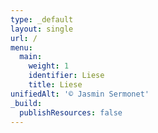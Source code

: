 ```yaml
---
type: _default
layout: single
url: /
menu:
  main:
    weight: 1
    identifier: Liese
    title: Liese
unifiedAlt: '© Jasmin Sermonet'
_build:
  publishResources: false
---
```

